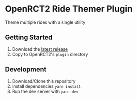 # OpenRCT2 Ride Themer Plugin

Theme multiple rides with a single utility

## Getting Started

1. Download the [latest release](https://github.com/josefaidt/openrct2-ride-themer/releases/latest)
2. Copy to OpenRCT2's `plugin` directory

## Development

1. Download/Clone this repository
2. Install dependencies `yarn install`
3. Run the dev server with `yarn dev`
